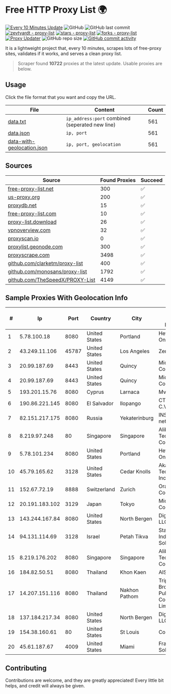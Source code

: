 
# Free HTTP Proxy List 🌍

[![Every 10 Minutes Update](https://github.com/mertguvencli/http-proxy-list/actions/workflows/main.yml/badge.svg?branch=main)](https://github.com/mertguvencli/http-proxy-list/actions/workflows/main.yml)
![GitHub](https://img.shields.io/github/license/mertguvencli/http-proxy-list)
![GitHub last commit](https://img.shields.io/github/last-commit/mertguvencli/http-proxy-list)
[![zevtyardt - proxy-list](https://img.shields.io/static/v1?label=zevtyardt&message=proxy-list&color=blue&logo=github)](https://github.com/zevtyardt/proxy-list "Go to GitHub repo")
[![stars - proxy-list](https://img.shields.io/github/stars/zevtyardt/proxy-list?style=social)](https://github.com/zevtyardt/proxy-list)
[![forks - proxy-list](https://img.shields.io/github/forks/zevtyardt/proxy-list?style=social)](https://github.com/zevtyardt/proxy-list)
[![Proxy Updater](https://github.com/zevtyardt/proxy-list/workflows/Proxy%20Updater/badge.svg)](https://github.com/zevtyardt/proxy-list/actions?query=workflow:"Proxy+Updater")
![GitHub repo size](https://img.shields.io/github/repo-size/zevtyardt/proxy-list)
[![GitHub commit activity](https://img.shields.io/github/commit-activity/m/zevtyardt/proxy-list?logo=commits)](https://github.com/zevtyardt/proxy-list/commits/main)

It is a lightweight project that, every 10 minutes, scrapes lots of free-proxy sites, validates if it works, and serves a clean proxy list.

> Scraper found **10722** proxies at the latest update. Usable proxies are below.

## Usage

Click the file format that you want and copy the URL.

|File|Content|Count|
|----|-------|-----|
|[data.txt](https://raw.githubusercontent.com/mertguvencli/http-proxy-list/main/proxy-list/data.txt)|`ip_address:port` combined (seperated new line)|561|
|[data.json](https://raw.githubusercontent.com/mertguvencli/http-proxy-list/main/proxy-list/data.json)|`ip, port`|561|
|[data-with-geolocation.json](https://raw.githubusercontent.com/mertguvencli/http-proxy-list/main/proxy-list/data-with-geolocation.json)|`ip, port, geolocation`|561|

## Sources

|Source|Found Proxies|Succeed|
|------|-------------|-------|
|[free-proxy-list.net](https://free-proxy-list.net)|300|✅|
|[us-proxy.org](https://www.us-proxy.org)|200|✅|
|[proxydb.net](http://proxydb.net)|15|✅|
|[free-proxy-list.com](https://free-proxy-list.com/?page=&port=&type%5B%5D=http&type%5B%5D=https&up_time=0&search=Search)|10|✅|
|[proxy-list.download](https://www.proxy-list.download/HTTP)|26|✅|
|[vpnoverview.com](https://vpnoverview.com/privacy/anonymous-browsing/free-proxy-servers)|32|✅|
|[proxyscan.io](https://www.proxyscan.io)|0|✅|
|[proxylist.geonode.com](https://proxylist.geonode.com/api/proxy-list?limit=300&page=1&sort_by=lastChecked&sort_type=desc&protocols=http,https)|300|✅|
|[proxyscrape.com](https://api.proxyscrape.com/v2/?request=displayproxies&protocol=http&timeout=10000&country=all&ssl=all&anonymity=all)|3498|✅|
|[github.com/clarketm/proxy-list](https://raw.githubusercontent.com/clarketm/proxy-list/master/proxy-list-raw.txt)|400|✅|
|[github.com/monosans/proxy-list](https://raw.githubusercontent.com/monosans/proxy-list/main/proxies/http.txt)|1792|✅|
|[github.com/TheSpeedX/PROXY-List](https://raw.githubusercontent.com/TheSpeedX/PROXY-List/master/http.txt)|4149|✅|


## Sample Proxies With Geolocation Info

|#|Ip|Port|Country|City|Internet Service Provider|
|-|--|----|-------|----|-------------------------|
|1|5.78.100.18|8080|United States|Portland|Hetzner Online GmbH|
|2|43.249.11.106|45787|United States|Los Angeles|Zenlayer Inc|
|3|20.99.187.69|8443|United States|Quincy|Microsoft Corporation|
|4|20.99.187.69|8443|United States|Quincy|Microsoft Corporation|
|5|193.201.15.76|8080|Cyprus|Larnaca|Mvps LTD|
|6|190.86.221.145|8080|El Salvador|Ilopango|CTE S.A. de C.V|
|7|82.151.217.175|8080|Russia|Yekaterinburg|INSYS network|
|8|8.219.97.248|80|Singapore|Singapore|Alibaba (US) Technology Co., Ltd.|
|9|5.78.101.234|8080|United States|Portland|Hetzner Online GmbH|
|10|45.79.165.62|3128|United States|Cedar Knolls|Akamai Technologies, Inc.|
|11|152.67.72.19|8888|Switzerland|Zurich|Oracle Corporation|
|12|20.191.183.102|3129|Japan|Tokyo|Microsoft Corporation|
|13|143.244.167.84|8080|United States|North Bergen|DigitalOcean, LLC|
|14|94.131.114.69|3128|Israel|Petah Tikva|Stark Industries Solutions LTD|
|15|8.219.176.202|8080|Singapore|Singapore|Alibaba (US) Technology Co., Ltd.|
|16|184.82.50.51|8080|Thailand|Khon Kaen|AIS-Fibre|
|17|14.207.151.116|8080|Thailand|Nakhon Pathom|Triple T Broadband Public Company Limited|
|18|137.184.217.34|8080|United States|North Bergen|DigitalOcean, LLC|
|19|154.38.160.61|80|United States|St Louis|Contabo Inc.|
|20|45.61.187.67|4009|United States|Miami|FranTech Solutions|



## Contributing

Contributions are welcome, and they are greatly appreciated! Every
little bit helps, and credit will always be given.

